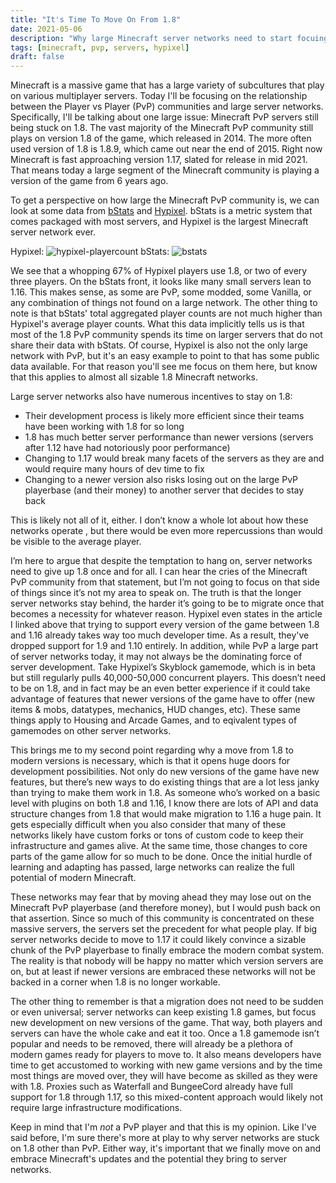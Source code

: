 ```yaml
---
title: "It's Time To Move On From 1.8"
date: 2021-05-06
description: "Why large Minecraft server networks need to start focuing on newer versions of the game."
tags: [minecraft, pvp, servers, hypixel]
draft: false
---
```

 
Minecraft is a massive game that has a large variety of subcultures that play on various multiplayer servers. Today I'll be focusing on the relationship between the Player vs Player (PvP) communities and large server networks. Specifically, I'll be talking about one large issue: Minecraft PvP servers still being stuck on 1.8. The vast majority of the Minecraft PvP community still plays on version 1.8 of the game, which released in 2014. The more often used version of 1.8 is 1.8.9, which came out near the end of 2015. Right now Minecraft is fast approaching version 1.17, slated for release in mid 2021. That means today a large segment of the Minecraft community is playing a version of the game from 6 years ago.

To get a perspective on how large the Minecraft PvP community is, we can look at some data from [bStats](https://bstats.org/) and [Hypixel](https://hypixel.net/threads/removing-support-for-some-minecraft-versions-1-9-1-10.3543363/). bStats is a metric system that comes packaged with most servers, and Hypixel is the largest Minecraft server network ever.

Hypixel: ![hypixel-playercount](/resources/time-to-move-on/hypixel-playercount.png) 
bStats: ![bstats](/resources/time-to-move-on/bstats.png)

We see that a whopping 67% of Hypixel players use 1.8, or two of every three players. On the bStats front, it looks like many small servers lean to 1.16. This makes sense, as some are PvP, some modded, some Vanilla, or any combination of things not found on a large network. The other thing to note is that bStats' total aggregated player counts are not much higher than Hypixel's average player counts. What this data implicitly tells us is that most of the 1.8 PvP community spends its time on larger servers that do not share their data with bStats. Of course, Hypixel is also not the only large network with PvP, but it's an easy example to point to that has some public data available. For that reason you'll see me focus on them here, but know that this applies to almost all sizable 1.8 Minecraft networks.

Large server networks also have numerous incentives to stay on 1.8:

- Their development process is likely more efficient since their teams have been working with 1.8 for so long
- 1.8 has much better server performance than newer versions (servers after 1.12 have had notoriously poor performance)
- Changing to 1.17 would break many facets of the servers as they are and would require many hours of dev time to fix
- Changing to a newer version also risks losing out on the large PvP playerbase (and their money) to another server that decides to stay back

This is likely not all of it, either. I don’t know a whole lot about how these networks operate , but there would be even more repercussions than would be visible to the average player.

I’m here to argue that despite the temptation to hang on, server networks need to give up 1.8 once and for all. I can hear the cries of the Minecraft PvP community from that statement, but I’m not going to focus on that side of things since it’s not my area to speak on. The truth is that the longer server networks stay behind, the harder it’s going to be to migrate once that becomes a necessity for whatever reason. Hypixel even states in the article I linked above that trying to support every version of the game between 1.8 and 1.16 already takes way too much developer time. As a result, they've dropped support for 1.9 and 1.10 entirely. In addition, while PvP a large part of server networks today, it may not always be the dominating force of server development. Take Hypixel’s Skyblock gamemode, which is in beta but still regularly pulls 40,000-50,000 concurrent players. This doesn’t need to be on 1.8, and in fact may be an even better experience if it could take advantage of features that newer versions of the game have to offer (new items & mobs, datatypes, mechanics, HUD changes, etc). These same things apply to Housing and Arcade Games, and to eqivalent types of gamemodes on other server networks.

This brings me to my second point regarding why a move from 1.8 to modern versions is necessary, which is that it opens huge doors for development possibilities. Not only do new versions of the game have new features, but there’s new ways to do existing things that are a lot less janky than trying to make them work in 1.8. As someone who’s worked on a basic level with plugins on both 1.8 and 1.16, I know there are lots of API and data structure changes from 1.8 that would make migration to 1.16 a huge pain. It gets especially difficult when you also consider that many of these networks likely have custom forks or tons of custom code to keep their infrastructure and games alive. At the same time, those changes to core parts of the game allow for so much to be done. Once the initial hurdle of learning and adapting has passed, large networks can realize the full potential of modern Minecraft.

These networks may fear that by moving ahead they may lose out on the Minecraft PvP playerbase (and therefore money), but I would push back on that assertion. Since so much of this community is concentrated on these massive servers, the servers set the precedent for what people play. If big server networks decide to move to 1.17 it could likely convince a sizable chunk of the PvP playerbase to finally embrace the modern combat system. The reality is that nobody will be happy no matter which version servers are on, but at least if newer versions are embraced these networks will not be backed in a corner when 1.8 is no longer workable. 

The other thing to remember is that a migration does not need to be sudden or even universal; server networks can keep existing 1.8 games, but focus new development on new versions of the game. That way, both players and servers can have the whole cake and eat it too. Once a 1.8 gamemode isn’t popular and needs to be removed, there will already be a plethora of modern games ready for players to move to. It also means developers have time to get accustomed to working with new game versions and by the time most things are moved over, they will have become as skilled as they were with 1.8. Proxies such as Waterfall and BungeeCord already have full support for 1.8 through 1.17, so this mixed-content approach would likely not require large infrastructure modifications.

Keep in mind that I'm *not* a PvP player and that this is my opinion. Like I've said before, I'm sure there's more at play to why server networks are stuck on 1.8 other than PvP. Either way, it's important that we finally move on and embrace Minecraft's updates and the potential they bring to server networks.